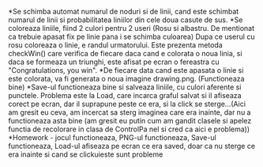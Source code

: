 *Se schimba automat numarul de noduri si de linii, cand este schimbat numarul de linii si probabilitatea liniilor din cele doua casute de sus.
 *Se coloreaza liniile, fiind 2 culori pentru 2 useri (Rosu si albastru. De mentionat ca trebuie apasat fix pe linie pana i se schimba culoarea) Dupa ce userul cu rosu coloreaza o linie, e randul urmatorului. Este prezenta metoda checkWin() care verifica de fiecare daca cand e colorata o noua linia, si daca se formeaza un triunghi, este afisat pe ecran o fereastra cu "Congratulations, you win".
 *De fiecare data cand este apasata o linie si este colorata, va fi generata o noua imagine drawing.png. (Functioneaza bine)
 *Save-ul functioneaza bine si salveaza liniile, cu culori aferente si punctele. Problema este la Load, care incarca graful salvat si il afiseaza corect pe ecran, dar il suprapune peste ce era, si la click se sterge...(Aici am gresit eu ceva, am incercat sa sterg imaginea care era inainte, dar nu a functioneaza asta bine (am gresit eu putin cum am gandit clasele si apelez functia de recolorare in clasa de ControlPa  nel si cred ca aici e problema))
 *Homework - jocul functioneaza, PNG-ul functioneaza, Save-ul functioneaza, Load-ul afiseaza pe ecran ce era saved, doar ca nu sterge ce era inainte si cand se clickuieste sunt probleme


